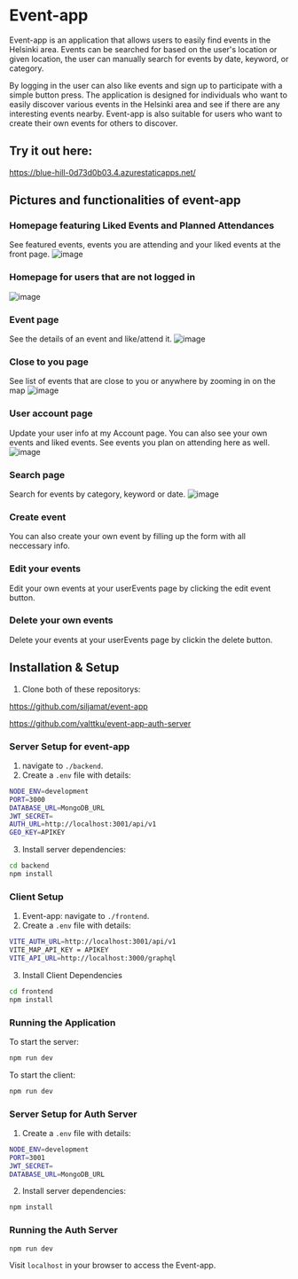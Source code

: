 # Event-app
Event-app is an application that allows users to easily find events in the Helsinki area. 
Events can be searched for based on the user's location or given location, the user can manually search for events by date, keyword, or category.

By logging in the user can also like events and sign up to participate with a simple button press.
The application is designed for individuals who want to easily discover various events in the Helsinki area and see if there are any interesting events nearby. Event-app is also suitable for users who want to create their own events for others to discover.

## Try it out here:
https://blue-hill-0d73d0b03.4.azurestaticapps.net/

## Pictures and functionalities of event-app
### Homepage featuring Liked Events and Planned Attendances
See featured events, events you are attending and your liked events at the front page. 
![image](https://github.com/siljamat/event-app/assets/104358542/45371276-3793-44cb-ba11-3dd6dc9e2db9)

### Homepage for users that are not logged in
![image](https://github.com/siljamat/event-app/assets/104358542/e05cac1c-c1b8-48ae-bed2-cb19834562f5)

### Event page
See the details of an event and like/attend it.
![image](https://github.com/siljamat/event-app/assets/104004445/b20598ea-8c11-482a-9d31-52c8a9b9c491)

### Close to you page
See list of events that are close to you or anywhere by zooming in on the map
![image](https://github.com/siljamat/event-app/assets/104004445/3667858c-b264-43a3-a07f-e9b32b0921e3)

### User account page
Update your user info at my Account page. You can also see your own events and liked events. See events you plan on attending here as well.
![image](https://github.com/siljamat/event-app/assets/104004445/4d7effbc-f239-48be-9e13-ed96375916c9)


### Search page
Search for events by category, keyword or date.
![image](https://github.com/siljamat/event-app/assets/104004445/8d4af435-63c6-4517-a3f0-d91311b05feb)

### Create event
You can also create your own event by filling up the form with all neccessary info.

### Edit your events
Edit your own events at your userEvents page by clicking the edit event button.

### Delete your own events
Delete your events at your userEvents page by clickin the delete button.
## Installation & Setup

1. Clone both of these repositorys:
   
https://github.com/siljamat/event-app

https://github.com/valttku/event-app-auth-server

### Server Setup for event-app
1. navigate to `./backend`.
2. Create a `.env` file with details:
  
```bash
NODE_ENV=development
PORT=3000
DATABASE_URL=MongoDB_URL
JWT_SECRET=
AUTH_URL=http://localhost:3001/api/v1
GEO_KEY=APIKEY
```

3. Install server dependencies:

```bash
cd backend
npm install
```

### Client Setup

1. Event-app: navigate to `./frontend`.
2. Create a `.env` file with details:
  
```bash
VITE_AUTH_URL=http://localhost:3001/api/v1
VITE_MAP_API_KEY = APIKEY
VITE_API_URL=http://localhost:3000/graphql
```

3. Install Client Dependencies

```bash
cd frontend
npm install
```

### Running the Application

To start the server:

```bash
npm run dev
```

To start the client:

```bash
npm run dev
```

### Server Setup for Auth Server

1. Create a `.env` file with details:
  
```bash
NODE_ENV=development
PORT=3001
JWT_SECRET=
DATABASE_URL=MongoDB_URL
```
2. Install server dependencies:

```bash
npm install
```

### Running the Auth Server

```bash
npm run dev
```

Visit `localhost` in your browser to access the Event-app.
